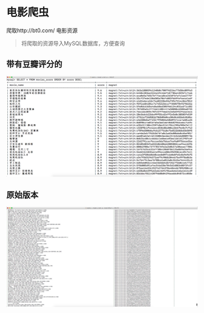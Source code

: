 # 电影爬虫
爬取http://bt0.com/ 电影资源
> 将爬取的资源导入MySQL数据库，方便查询

## 带有豆瓣评分的
![](img/run1.png)
## 原始版本
![](img/run.jpg)
